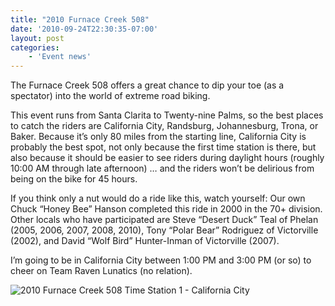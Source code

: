 ```yaml
---
title: "2010 Furnace Creek 508"
date: '2010-09-24T22:30:35-07:00'
layout: post
categories:
    - 'Event news'
---
```


The Furnace Creek 508 offers a great chance to dip your toe (as a spectator) into the world of extreme road biking.  
  
This event runs from Santa Clarita to Twenty-nine Palms, so the best places to catch the riders are California City, Randsburg, Johannesburg, Trona, or Baker. Because it’s only 80 miles from the starting line, California City is probably the best spot, not only because the first time station is there, but also because it should be easier to see riders during daylight hours (roughly 10:00 AM through late afternoon) … and the riders won’t be delirious from being on the bike for 45 hours.

If you think only a nut would do a ride like this, watch yourself: Our own Chuck “Honey Bee” Hanson completed this ride in 2000 in the 70+ division. Other locals who have participated are Steve “Desert Duck” Teal of Phelan (2005, 2006, 2007, 2008, 2010), Tony “Polar Bear” Rodriguez of Victorville (2002), and David “Wolf Bird” Hunter-Inman of Victorville (2007).

I’m going to be in California City between 1:00 PM and 3:00 PM (or so) to cheer on Team Raven Lunatics (no relation).

![2010 Furnace Creek 508 Time Station 1 - California City](https://www.hdcycling.org/_assets/img/2010/09/02-fc508-ts1.jpg)